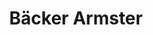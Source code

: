 ---
title: "Bäcker Armster"
url: /neuruppin/baecker-armster-fehrbelliner-strasse/
shop: Bäckerei
---